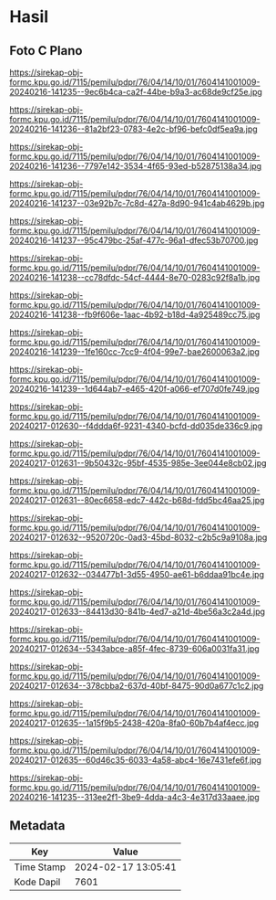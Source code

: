 # Hasil

## Foto C Plano

https://sirekap-obj-formc.kpu.go.id/7115/pemilu/pdpr/76/04/14/10/01/7604141001009-20240216-141235--9ec6b4ca-ca2f-44be-b9a3-ac68de9cf25e.jpg

https://sirekap-obj-formc.kpu.go.id/7115/pemilu/pdpr/76/04/14/10/01/7604141001009-20240216-141236--81a2bf23-0783-4e2c-bf96-befc0df5ea9a.jpg

https://sirekap-obj-formc.kpu.go.id/7115/pemilu/pdpr/76/04/14/10/01/7604141001009-20240216-141236--7797e142-3534-4f65-93ed-b52875138a34.jpg

https://sirekap-obj-formc.kpu.go.id/7115/pemilu/pdpr/76/04/14/10/01/7604141001009-20240216-141237--03e92b7c-7c8d-427a-8d90-941c4ab4629b.jpg

https://sirekap-obj-formc.kpu.go.id/7115/pemilu/pdpr/76/04/14/10/01/7604141001009-20240216-141237--95c479bc-25af-477c-96a1-dfec53b70700.jpg

https://sirekap-obj-formc.kpu.go.id/7115/pemilu/pdpr/76/04/14/10/01/7604141001009-20240216-141238--cc78dfdc-54cf-4444-8e70-0283c92f8a1b.jpg

https://sirekap-obj-formc.kpu.go.id/7115/pemilu/pdpr/76/04/14/10/01/7604141001009-20240216-141238--fb9f606e-1aac-4b92-b18d-4a925489cc75.jpg

https://sirekap-obj-formc.kpu.go.id/7115/pemilu/pdpr/76/04/14/10/01/7604141001009-20240216-141239--1fe160cc-7cc9-4f04-99e7-bae2600063a2.jpg

https://sirekap-obj-formc.kpu.go.id/7115/pemilu/pdpr/76/04/14/10/01/7604141001009-20240216-141239--1d644ab7-e465-420f-a066-ef707d0fe749.jpg

https://sirekap-obj-formc.kpu.go.id/7115/pemilu/pdpr/76/04/14/10/01/7604141001009-20240217-012630--f4ddda6f-9231-4340-bcfd-dd035de336c9.jpg

https://sirekap-obj-formc.kpu.go.id/7115/pemilu/pdpr/76/04/14/10/01/7604141001009-20240217-012631--9b50432c-95bf-4535-985e-3ee044e8cb02.jpg

https://sirekap-obj-formc.kpu.go.id/7115/pemilu/pdpr/76/04/14/10/01/7604141001009-20240217-012631--80ec6658-edc7-442c-b68d-fdd5bc46aa25.jpg

https://sirekap-obj-formc.kpu.go.id/7115/pemilu/pdpr/76/04/14/10/01/7604141001009-20240217-012632--9520720c-0ad3-45bd-8032-c2b5c9a9108a.jpg

https://sirekap-obj-formc.kpu.go.id/7115/pemilu/pdpr/76/04/14/10/01/7604141001009-20240217-012632--034477b1-3d55-4950-ae61-b6ddaa91bc4e.jpg

https://sirekap-obj-formc.kpu.go.id/7115/pemilu/pdpr/76/04/14/10/01/7604141001009-20240217-012633--84413d30-841b-4ed7-a21d-4be56a3c2a4d.jpg

https://sirekap-obj-formc.kpu.go.id/7115/pemilu/pdpr/76/04/14/10/01/7604141001009-20240217-012634--5343abce-a85f-4fec-8739-606a0031fa31.jpg

https://sirekap-obj-formc.kpu.go.id/7115/pemilu/pdpr/76/04/14/10/01/7604141001009-20240217-012634--378cbba2-637d-40bf-8475-90d0a677c1c2.jpg

https://sirekap-obj-formc.kpu.go.id/7115/pemilu/pdpr/76/04/14/10/01/7604141001009-20240217-012635--1a15f9b5-2438-420a-8fa0-60b7b4af4ecc.jpg

https://sirekap-obj-formc.kpu.go.id/7115/pemilu/pdpr/76/04/14/10/01/7604141001009-20240217-012635--60d46c35-6033-4a58-abc4-16e7431efe6f.jpg

https://sirekap-obj-formc.kpu.go.id/7115/pemilu/pdpr/76/04/14/10/01/7604141001009-20240216-141235--313ee2f1-3be9-4dda-a4c3-4e317d33aaee.jpg


## Metadata

| Key        | Value               |
| ---------- | ------------------- |
| Time Stamp | 2024-02-17 13:05:41 |
| Kode Dapil | 7601                |



